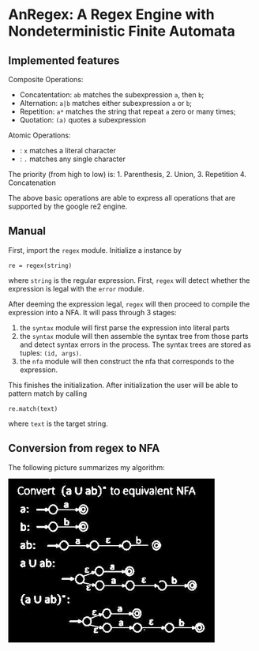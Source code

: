 # AnRegex: A Regex Engine with Nondeterministic Finite Automata

## Implemented features

Composite Operations:
- Concatentation: `ab` matches the subexpression `a`, then `b`;
- Alternation: `a|b` matches either subexpression `a` or `b`;
- Repetition: `a*` matches the string that repeat `a` zero or many times;
- Quotation: `(a)` quotes a subexpression

Atomic Operations:
- : `x` matches a literal character
- : `.` matches any single character

The priority (from high to low) is: 1. Parenthesis, 2. Union, 3. Repetition 4. Concatenation

The above basic operations are able to express all operations that are supported by the google re2 engine.

## Manual

First, import the `regex` module. Initialize a instance by
```
re = regex(string) 
```
where `string` is the regular expression. First, `regex` will detect whether the expression is legal with the `error` module.

After deeming the expression legal, `regex` will then proceed to compile the expression into a NFA. It will pass through 3 stages:

1. the `syntax` module will first parse the expression into literal parts
2. the `syntax` module will then assemble the syntax tree from those parts and detect syntax errors in the process. The syntax trees are stored as tuples: `(id, args)`.
3. the `nfa` module will then construct the nfa that corresponds to the expression.

This finishes the initialization. After initialization the user will be able to pattern match by calling

```
re.match(text)
```
where `text` is the target string.

## Conversion from regex to NFA

The following picture summarizes my algorithm:

![](image.jpeg)
